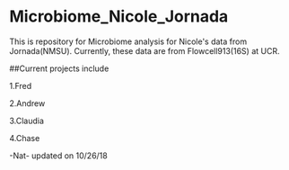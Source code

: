 # Microbiome_Nicole_Jornada

This is repository for Microbiome analysis for Nicole's data from Jornada(NMSU). 
Currently, these data are from Flowcell913(16S) at UCR.

##Current projects include

1.Fred

2.Andrew

3.Claudia

4.Chase

-Nat- updated on 10/26/18
